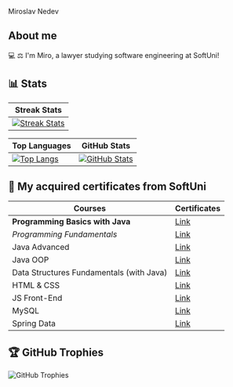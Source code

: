 
Miroslav Nedev


## About me
💻 ⚖ I'm Miro, a lawyer studying software engineering at SoftUni!

## 📊 Stats
| Streak Stats |
|------|
| [![Streak Stats](http://github-readme-streak-stats.herokuapp.com?user=Nedev-Miroslav&theme=dark&layout=compact)](https://github.com/Nedev-Miroslav) |

| Top Languages | GitHub Stats |
|---|---|
| [![Top Langs](https://github-readme-stats.vercel.app/api/top-langs/?username=pylapp&layout=donut&langs_count=6&theme=dark)](https://github.com/Nedev-Miroslav/github-readme-stats) | [![GitHub Stats](https://github-readme-stats.vercel.app/api?username=Nedev-Miroslav&show_icons=true&include_all_commits=true&theme=dark&layout=compact&rank_icon=github)](https://github.com/Nedev-Miroslav/github-readme-stats) |

## 📄 My acquired certificates from SoftUni
|   Courses   |   Certificates   |
|--------------|------------|
| **Programming Basics with Java**       | [Link](https://softuni.bg/certificates/details/143565/8be11c3b)    |
| *Programming Fundamentals*     | [Link](https://softuni.bg/certificates/details/167553/e33ce948)    |
| Java Advanced       | [Link](https://softuni.bg/certificates/details/174490/fa6e2c97)    |
| Java OOP       | [Link](https://softuni.bg/certificates/details/181384/8f2c8b6b)    |
| Data Structures Fundamentals (with Java)       | [Link](https://softuni.bg/certificates/details/188062/d77d4f65)    |
| HTML & CSS       | [Link](https://softuni.bg/certificates/details/190670/63b5b006)    |
| JS Front-End       | [Link](https://softuni.bg/certificates/details/199089/a87c963e)    |
| MySQL       | [Link](https://softuni.bg/certificates/details/202766/b1a76e05)    |
| Spring Data       | [Link](https://softuni.bg/certificates/details/209333/2d43a525)    |

## 🏆 GitHub Trophies
![GitHub Trophies](https://github-profile-trophy.vercel.app/?username=Nedev-Miroslav&column=8&theme=onedark)

